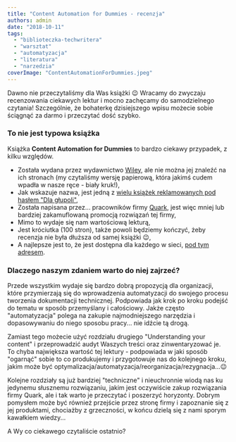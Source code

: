 ```yaml
---
title: "Content Automation for Dummies - recenzja"
authors: admin
date: "2018-10-11"
tags:
  - "biblioteczka-techwritera"
  - "warsztat"
  - "automatyzacja"
  - "literatura"
  - "narzedzia"
coverImage: "ContentAutomationForDummies.jpeg"
---
```


Dawno nie przeczytaliśmy dla Was książki 😉 Wracamy do zwyczaju recenzowania
ciekawych lektur i mocno zachęcamy do samodzielnego czytania! Szczególnie, że
bohaterkę dzisiejszego wpisu możecie sobie ściągnąć za darmo i przeczytać dość
szybko.

<!--truncate-->

### To nie jest typowa książka

Książka **Content Automation for Dummies** to bardzo ciekawy przypadek, z kilku
względów.

- Została wydana przez wydawnictwo [Wiley](https://www.wiley.com/en-pl), ale nie
  można jej znaleźć na ich stronach (my czytaliśmy wersję papierową, która
  jakimś cudem wpadła w nasze ręce - biały kruk!),
- Jak wskazuje nazwa, jest jedną z
  [wielu książek reklamowanych pod hasłem "Dla głupoli"](https://www.dummies.com/),
- Została napisana przez... pracowników firmy [Quark](http://quark.com/), jest
  więc mniej lub bardziej zakamuflowaną promocją rozwiązań tej firmy,
- Mimo to wydaje się nam wartościową lekturą,
- Jest króciutka (100 stron), także powoli będziemy kończyć, żeby recenzja nie
  była dłuższa od samej książki 😉,
- A najlepsze jest to, że jest dostępna dla każdego w sieci,
  [pod tym adresem](http://content.quark.com/rs/405-HHT-522/images/Content%20Automation%20for%20Dummies.pdf?mkt_tok=eyJpIjoiT0RsbVpUVTJNemN6Wm1NeiIsInQiOiI0VitPbVZIUkd1aFhpYVV6SVh0VlFWKzZna09DYmQ5a2JSRFBGbmFSNGwyUThDWGdVYzByU09jelEzUDROcXZPSkZ0V0dkUE95aWh1cjhhYmE5WGNuNWNGWWxqUHRTdHh5d0VrZVwvaWNYRlJWeHlqMmlISklsQjhFYTFPUW5KWm8ifQ%3D%3D).

### Dlaczego naszym zdaniem warto do niej zajrzeć?

Przede wszystkim wydaje się bardzo dobrą propozycją dla organizacji, które
przymierzają się do wprowadzenia automatyzacji do swojego procesu tworzenia
dokumentacji technicznej. Podpowiada jak krok po kroku podejść do tematu w
sposób przemyślany i całościowy. Jakże często "automatyzacja" polega na zakupie
najmodniejszego narzędzia i dopasowywaniu do niego sposobu pracy... nie idźcie
tą drogą.

Zamiast tego możecie użyć rozdziału drugiego "Understanding your content" i
przeprowadzić audyt Waszych treści oraz zinwentaryzować je. To chyba największa
wartość tej lektury - podpowiada w jaki sposób "ogarnąć" sobie to co produkujemy
i przygotowuje nas do kolejnego kroku, jakim może być
optymalizacja/automatyzacja/reorganizacja/rezygnacja...😉

Kolejne rozdziały są już bardziej "techniczne" i nieuchronnie wiodą nas ku
jedynemu słusznemu rozwiązaniu, jakim jest oczywiście zakup rozwiązania firmy
Quark, ale i tak warto je przeczytać i poszerzyć horyzonty. Dobrym pomysłem może
być również przejście przez stronę firmy i zapoznanie się z jej produktami,
chociażby z grzeczności, w końcu dzielą się z nami sporym kawałkiem wiedzy...

A Wy co ciekawego czytaliście ostatnio?
